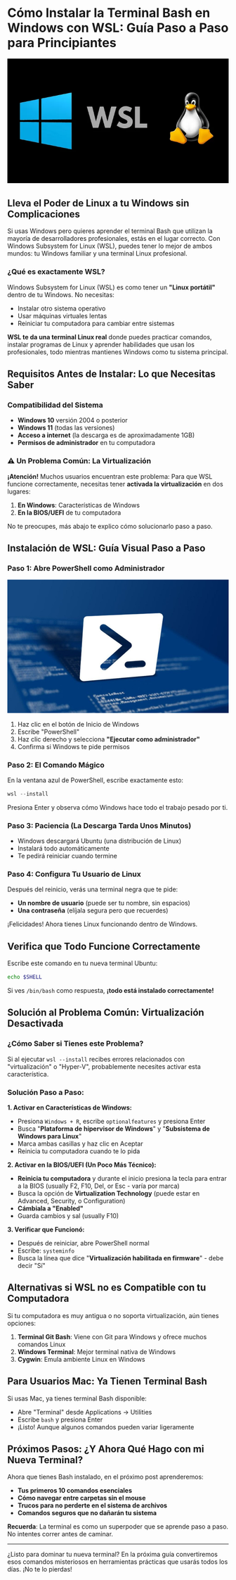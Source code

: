 # Cómo Instalar la Terminal Bash en Windows con WSL: Guía Paso a Paso para Principiantes

![WSL en Windows](./img/03_wsl.webp)

## Lleva el Poder de Linux a tu Windows sin Complicaciones

Si usas Windows pero quieres aprender el terminal Bash que utilizan la mayoría de desarrolladores profesionales, estás en el lugar correcto. Con Windows Subsystem for Linux (WSL), puedes tener lo mejor de ambos mundos: tu Windows familiar y una terminal Linux profesional.

### ¿Qué es exactamente WSL?

Windows Subsystem for Linux (WSL) es como tener un **"Linux portátil"** dentro de tu Windows. No necesitas:
- Instalar otro sistema operativo
- Usar máquinas virtuales lentas
- Reiniciar tu computadora para cambiar entre sistemas

**WSL te da una terminal Linux real** donde puedes practicar comandos, instalar programas de Linux y aprender habilidades que usan los profesionales, todo mientras mantienes Windows como tu sistema principal.

## Requisitos Antes de Instalar: Lo que Necesitas Saber

### Compatibilidad del Sistema
- **Windows 10** versión 2004 o posterior
- **Windows 11** (todas las versiones)
- **Acceso a internet** (la descarga es de aproximadamente 1GB)
- **Permisos de administrador** en tu computadora

### ⚠️ Un Problema Común: La Virtualización
**¡Atención!** Muchos usuarios encuentran este problema: Para que WSL funcione correctamente, necesitas tener **activada la virtualización** en dos lugares:

1. **En Windows**: Características de Windows
2. **En la BIOS/UEFI** de tu computadora

No te preocupes, más abajo te explico cómo solucionarlo paso a paso.

## Instalación de WSL: Guía Visual Paso a Paso

### Paso 1: Abre PowerShell como Administrador
![PowerShell administrador](./img/04_WindowsPowerShell.jpg)

1. Haz clic en el botón de Inicio de Windows
2. Escribe "PowerShell"
3. Haz clic derecho y selecciona **"Ejecutar como administrador"**
4. Confirma si Windows te pide permisos

### Paso 2: El Comando Mágico
En la ventana azul de PowerShell, escribe exactamente esto:

```powershell
wsl --install
```

Presiona Enter y observa cómo Windows hace todo el trabajo pesado por ti.

### Paso 3: Paciencia (La Descarga Tarda Unos Minutos)
- Windows descargará Ubuntu (una distribución de Linux)
- Instalará todo automáticamente
- Te pedirá reiniciar cuando termine

### Paso 4: Configura Tu Usuario de Linux
Después del reinicio, verás una terminal negra que te pide:
- **Un nombre de usuario** (puede ser tu nombre, sin espacios)
- **Una contraseña** (elíjala segura pero que recuerdes)

¡Felicidades! Ahora tienes Linux funcionando dentro de Windows.

## Verifica que Todo Funcione Correctamente

Escribe este comando en tu nueva terminal Ubuntu:

```bash
echo $SHELL
```

Si ves `/bin/bash` como respuesta, **¡todo está instalado correctamente!**

## Solución al Problema Común: Virtualización Desactivada

### ¿Cómo Saber si Tienes este Problema?
Si al ejecutar `wsl --install` recibes errores relacionados con "virtualización" o "Hyper-V", probablemente necesites activar esta característica.

### Solución Paso a Paso:

**1. Activar en Características de Windows:**
- Presiona `Windows + R`, escribe `optionalfeatures` y presiona Enter
- Busca "**Plataforma de hipervisor de Windows**" y "**Subsistema de Windows para Linux**"
- Marca ambas casillas y haz clic en Aceptar
- Reinicia tu computadora cuando te lo pida

**2. Activar en la BIOS/UEFI (Un Poco Más Técnico):**
- **Reinicia tu computadora** y durante el inicio presiona la tecla para entrar a la BIOS (usually F2, F10, Del, or Esc - varía por marca)
- Busca la opción de **Virtualization Technology** (puede estar en Advanced, Security, o Configuration)
- **Cámbiala a "Enabled"**
- Guarda cambios y sal (usually F10)

**3. Verificar que Funcionó:**
- Después de reiniciar, abre PowerShell normal
- Escribe: `systeminfo`
- Busca la línea que dice "**Virtualización habilitada en firmware**" - debe decir "Sí"

## Alternativas si WSL no es Compatible con tu Computadora

Si tu computadora es muy antigua o no soporta virtualización, aún tienes opciones:

1. **Terminal Git Bash**: Viene con Git para Windows y ofrece muchos comandos Linux
2. **Windows Terminal**: Mejor terminal nativa de Windows
3. **Cygwin**: Emula ambiente Linux en Windows

## Para Usuarios Mac: Ya Tienen Terminal Bash

Si usas Mac, ya tienes terminal Bash disponible:
- Abre "Terminal" desde Applications → Utilities
- Escribe `bash` y presiona Enter
- ¡Listo! Aunque algunos comandos pueden variar ligeramente

## Próximos Pasos: ¿Y Ahora Qué Hago con mi Nueva Terminal?

Ahora que tienes Bash instalado, en el próximo post aprenderemos:
- **Tus primeros 10 comandos esenciales**
- **Cómo navegar entre carpetas sin el mouse**
- **Trucos para no perderte en el sistema de archivos**
- **Comandos seguros que no dañarán tu sistema**

**Recuerda**: La terminal es como un superpoder que se aprende paso a paso. No intentes correr antes de caminar.

---

¿Listo para dominar tu nueva terminal? En la próxima guía convertiremos esos comandos misteriosos en herramientas prácticas que usarás todos los días. ¡No te lo pierdas!